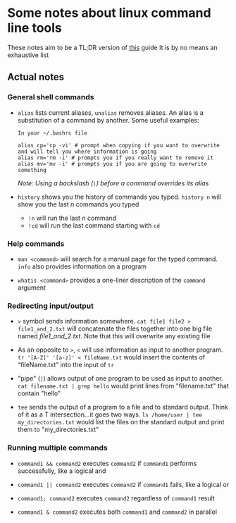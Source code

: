 # Some notes about linux command line tools

These notes aim to be a TL;DR version of [this](https://tldp.org/LDP/GNU-Linux-Tools-Summary/html/index.html) guide
It is by no means an exhaustive list

## Actual notes

### General shell commands

* `alias` lists current aliases, `unalias` removes aliases. An alias is a substitution of a command by another. Some useful examples:

  ```
  In your ~/.bashrc file

  alias cp='cp -vi' # prompt when copying if you want to overwrite and will tell you where information is going 
  alias rm='rm -i' # prompts you if you really want to remove it
  alias mv='mv -i' # prompts you if you are going to overwrite something
  ```
  *Note: Using a backslash (`\`) before a command overrides its alias*

* `history` shows you the history of commands you typed. `history n` will show you the last *n* commands you typed
  * `!n` will run the last *n* command
  * `!cd` will run the last command starting with `cd`

### Help commands

* `man <command>` will search for a manual page for the typed command. `info` also provides information on a program

* `whatis <command>` provides a one-liner description of the `command` argument

### Redirecting input/output

* `>` symbol sends information somewhere. `cat file1 file2 > file1_and_2.txt` will concatenate the files together into one big file named *file1_and_2.txt*. Note that this will overwrite any existing file

* As an opposite to `>`, `<` will use information as input to another program. `tr '[A-Z]' '[a-z]' < fileName.txt` would insert the contents of “fileName.txt” into the input of `tr`

* "pipe" (`|`) allows output of one program to be used as input to another. `cat filename.txt | grep hello` would print lines from "filename.txt" that contain "hello"

* `tee` sends the output of a program to a file and to standard output. Think of it as a T intersection...it goes two ways.
`ls /home/user | tee my_directories.txt` would list the files on the standard output and print them to "my_directories.txt"

### Running multiple commands

* `command1 && command2` executes `command2` if `command1` performs successfully, like a logical and

* `command1 || command2` executes `command2` if `command1` fails, like a logical or

* `command1; command2` executes `command2` regardless of `command1` result

* `command1 & command2` executes both `command1` and `command2` in parallel

